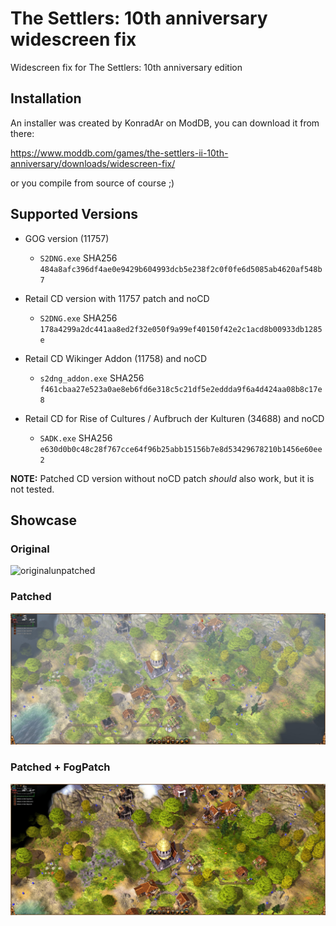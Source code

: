 # The Settlers: 10th anniversary widescreen fix
Widescreen fix for The Settlers: 10th anniversary edition

## Installation

An installer was created by KonradAr on ModDB, you can download it from there:

https://www.moddb.com/games/the-settlers-ii-10th-anniversary/downloads/widescreen-fix/

or you compile from source of course ;)

## Supported Versions
- GOG version (11757)
    - `S2DNG.exe` SHA256 `484a8afc396df4ae0e9429b604993dcb5e238f2c0f0fe6d5085ab4620af548b7`
- Retail CD version with 11757 patch and noCD
    - `S2DNG.exe` SHA256 `178a4299a2dc441aa8ed2f32e050f9a99ef40150f42e2c1acd8b00933db1285e`
- Retail CD Wikinger Addon (11758) and noCD
    - `s2dng_addon.exe` SHA256 `f461cbaa27e523a0ae8eb6fd6e318c5c21df5e2eddda9f6a4d424aa08b8c17e8`

- Retail CD for Rise of Cultures / Aufbruch der Kulturen (34688) and noCD
    - `SADK.exe` SHA256 `e630d0b0c48c28f767cce64f96b25abb15156b7e8d53429678210b1456e60ee2`

**NOTE:** Patched CD version without noCD patch *should* also work, but it is not tested.

## Showcase
### Original
![originalunpatched](images/original.png)

### Patched
![patched](images/WidescreenPatch.jpg)

### Patched + FogPatch
![patchedandfog](images/WidescreenPatch_FogPatch.jpg)
